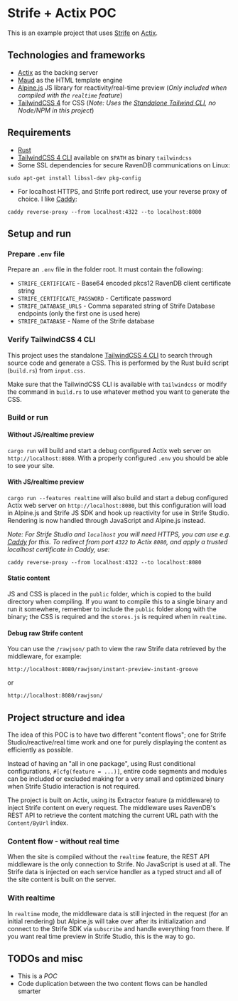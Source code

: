 # Strife + Actix POC
This is an example project that uses [Strife](https://strife.app/) on [Actix](https://actix.rs/).

## Technologies and frameworks
* [Actix](https://actix.rs/) as the backing server
* [Maud](https://maud.lambda.xyz/) as the HTML template engine
* [Alpine.js](https://alpinejs.dev/) JS library for reactivity/real-time preview (_Only included when compiled with the `realtime` feature_)
* [TailwindCSS 4](https://tailwindcss.com/) for CSS (_Note: Uses the [Standalone Tailwind CLI](https://github.com/tailwindlabs/tailwindcss/releases/latest), no Node/NPM in this project_)

## Requirements
* [Rust](https://www.rust-lang.org/tools/install)
* [TailwindCSS 4 CLI](https://github.com/tailwindlabs/tailwindcss/releases/latest) available on `$PATH` as binary `tailwindcss`
* Some SSL dependencies for secure RavenDB communications on Linux:
```
sudo apt-get install libssl-dev pkg-config
```
* For localhost HTTPS, and Strife port redirect, use your reverse proxy of choice. I like [Caddy](https://caddyserver.com/):
```
caddy reverse-proxy --from localhost:4322 --to localhost:8080
```

## Setup and run
### Prepare `.env` file
Prepare an `.env` file in the folder root. It must contain the following:
* `STRIFE_CERTIFICATE` - Base64 encoded pkcs12 RavenDB client certificate string
* `STRIFE_CERTIFICATE_PASSWORD` - Certificate password
* `STRIFE_DATABASE_URLS` - Comma separated string of Strife Database endpoints (only the first one is used here)
* `STRIFE_DATABASE` - Name of the Strife database

### Verify TailwindCSS 4 CLI
This project uses the standalone [TailwindCSS 4 CLI](https://github.com/tailwindlabs/tailwindcss/releases/latest) to search through source code and generate a CSS. This is performed by the Rust build script (`build.rs`) from `input.css`.

Make sure that the TailwindCSS CLI is available with `tailwindcss` or modify the command in `build.rs` to use whatever method you want to generate the CSS.

### Build or run
#### Without JS/realtime preview
`cargo run` will build and start a debug configured Actix web server on `http://localhost:8080`. With a properly configured `.env` you should be able to see your site.

#### With JS/realtime preview
`cargo run --features realtime` will also build and start a debug configured Actix web server on `http://localhost:8080`, but this configuration will load in Alpine.js and Strife JS SDK and hook up reactivity for use in Strife Studio. Rendering is now handled through JavaScript and Alpine.js instead.

_Note: For Strife Studio and `localhost` you will need HTTPS, you can use e.g. [Caddy](https://caddyserver.com/) for this. To redirect from port `4322` to Actix `8080`, and apply a trusted localhost certificate in Caddy, use:_

```
caddy reverse-proxy --from localhost:4322 --to localhost:8080
```
#### Static content
JS and CSS is placed in the `public` folder, which is copied to the build directory when compiling. If you want to compile this to a single binary and run it somewhere, remember to include the `public` folder along with the binary; the CSS is required and the `stores.js` is required when in `realtime`.

#### Debug raw Strife content
You can use the `/rawjson/` path to view the raw Strife data retrieved by the middleware, for example:

```
http://localhost:8080/rawjson/instant-preview-instant-groove
```
or
```
http://localhost:8080/rawjson/
```

## Project structure and idea
The idea of this POC is to have two different "content flows"; one for Strife Studio/reactive/real time work and one for purely displaying the content as efficiently as possible.

Instead of having an "all in one package", using Rust conditional configurations, `#[cfg(feature = ...)]`, entire code segments and modules can be included or excluded making for a very small and optimized binary when Strife Studio interaction is not required.

The project is built on Actix, using its Extractor feature (a middleware) to inject Strife content on every request. The middleware uses RavenDB's REST API to retrieve the content matching the current URL path with the `Content/ByUrl` index.

### Content flow - without real time
When the site is compiled without the `realtime` feature, the REST API middleware is the only connection to Strife. No JavaScript is used at all. The Strife data is injected on each service handler as a typed struct and all of the site content is built on the server.

### With realtime
In `realtime` mode, the middleware data is still injected in the request (for an initial rendering) but Alpine.js will take over after its initialization and connect to the Strife SDK via `subscribe` and handle everything from there. If you want real time preview in Strife Studio, this is the way to go.

## TODOs and misc
* This is  a _POC_
* Code duplication between the two content flows can be handled smarter
